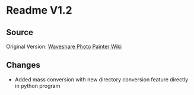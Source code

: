 # Readme V1.2

## Source

Original Version: [Waveshare Photo Painter Wiki](https://www.waveshare.com/wiki/PhotoPainter)

## Changes

- Added mass conversion with new directory conversion feature directly in python program
